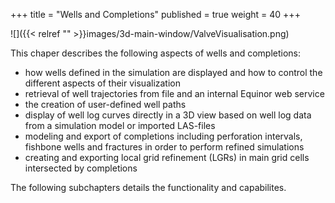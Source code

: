 +++
title = "Wells and Completions"
published = true
weight = 40
+++

![]({{< relref "" >}}images/3d-main-window/ValveVisualisation.png)

This chaper describes the following aspects of wells and completions:

- how wells defined in the simulation are displayed and how to control the different aspects of their visualization
- retrieval of well trajectories from file and an internal Equinor web service
- the creation of user-defined well paths
- display of well log curves directly in a 3D view based on well log data from a simulation model or imported LAS-files
- modeling and export of completions including perforation intervals, fishbone wells and fractures in order to perform refined simulations
- creating and exporting local grid refinement (LGRs) in main grid cells intersected by completions

The following subchapters details the functionality and capabilites.